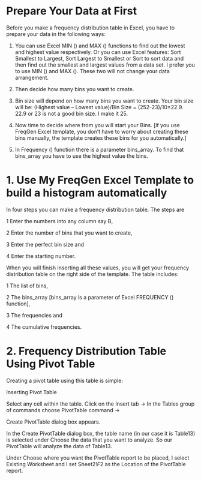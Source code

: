 # Prepare Your Data at First
Before you make a frequency distribution table in Excel, you have to prepare your data in the following ways:

1. You can use Excel MIN () and MAX () functions to find out the lowest and highest value respectively. Or you can use Excel features: Sort Smallest to Largest, Sort Largest to Smallest or Sort to sort data and then find out the smallest and largest values from a data set. I prefer you to use MIN () and MAX ().  These two will not change your data arrangement.

2. Then decide how many bins you want to create. 

3. Bin size will depend on how many bins you want to create. Your bin size will be: (Highest value – Lowest value)/Bin Size = (252-23)/10=22.9. 22.9 or 23 is not a good bin size. I make it 25.

4. Now time to decide where from you will start your Bins. [if you use FreqGen Excel template, you don’t have to worry about creating these bins manually, the template creates these bins for you automatically.]

5. In Frequency () function there is a parameter bins_array. To find that bins_array you have to use the highest value the bins. 

# 1. Use My FreqGen Excel Template to build a histogram automatically
In four steps you can make a frequency distribution table. The steps are

1 Enter the numbers into any column say B,

2 Enter the number of bins that you want to create,

3 Enter the perfect bin size and

4 Enter the starting number.

When you will finish inserting all these values, you will get your frequency distribution table on the right side of the template. The table includes:

1 The list of bins,

2 The bins_array [bins_array is a parameter of Excel FREQUENCY () function],

3 The frequencies and

4 The cumulative frequencies.

# 2. Frequency Distribution Table Using Pivot Table
Creating a pivot table using this table is simple:

Inserting Pivot Table

Select any cell within the table. Click on the Insert tab → In the Tables group of commands choose PivotTable command → 

Create PivotTable dialog box appears.

In the Create PivotTable dialog box, the table name (in our case it is Table13) is selected under Choose the data that you want to analyze. So our PivotTable will analyze the data of Table13.

Under Choose where you want the PivotTable report to be placed, I select Existing Worksheet and I set Sheet2!$F$2 as the Location of the PivotTable report. 
